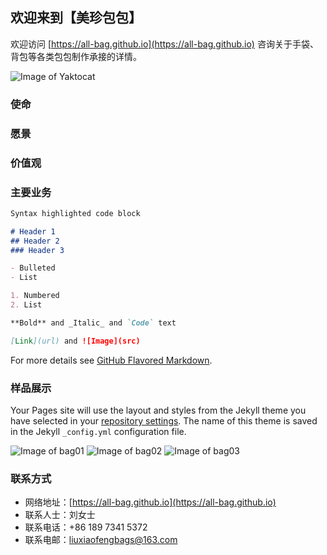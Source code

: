## 欢迎来到【美珍包包】

欢迎访问 [https://all-bag.github.io](https://all-bag.github.io) 咨询关于手袋、背包等各类包包制作承接的详情。

![Image of Yaktocat](https://octodex.github.com/images/hula_loop_octodex03.gif)

### 使命
### 愿景
### 价值观

### 主要业务


```markdown
Syntax highlighted code block

# Header 1
## Header 2
### Header 3

- Bulleted
- List

1. Numbered
2. List

**Bold** and _Italic_ and `Code` text

[Link](url) and ![Image](src)
```

For more details see [GitHub Flavored Markdown](https://guides.github.com/features/mastering-markdown/).

### 样品展示

Your Pages site will use the layout and styles from the Jekyll theme you have selected in your [repository settings](https://github.com/all-bag/all-bag.github.io/settings). The name of this theme is saved in the Jekyll `_config.yml` configuration file.

![Image of bag01](https://flic.kr/p/2iEJxNq)
![Image of bag02](https://flic.kr/p/2iEMkqM)
![Image of bag03](https://flic.kr/p/2iENMf6)

### 联系方式

- 网络地址：[https://all-bag.github.io](https://all-bag.github.io)
- 联系人士：刘女士
- 联系电话：+86 189 7341 5372
- 联系电邮：[liuxiaofengbags@163.com](liuxiaofengbags@163.com)

